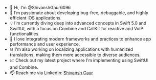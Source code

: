 - 👋 Hi, I’m @ShivanshGaur6096
- 👀 I’m passionate about developing bug-free, debuggable, and highly efficient iOS applications.
- 💡 I’m currently diving deep into advanced concepts in Swift 5.0 and SwiftUI, with a focus on Combine and CallKit for reactive and VoIP functionalities.
- 🚀 I love integrating modern frameworks and practices to enhance app performance and user experience.
- 🌐 I'm also working on localizing applications with humanized translations, making them more accessible to diverse audiences.
- 📈 Check out my latest project where I'm implementing using SwiftUI and Combine.
- 📫 Reach me via LinkedIn: <a href="https://www.linkedin.com/in/shivanshgaur/">Shivansh Gaur</a>
<!--- 💬 Also available on Twitter: <a href="https://twitter.com/shivansh_gaur">@shivansh_gaur</a> --->


<!---
ShivanshGaur6096/ShivanshGaur6096 is a ✨ special ✨ repository because its `README.md` (this file) appears on your GitHub profile.
You can click the Preview link to take a look at your changes.
--->
